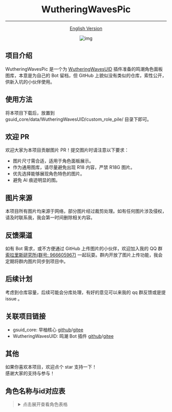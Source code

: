 <div align = "center">

# WutheringWavesPic

---

[English Version](README_EN.md)

![img](https://komarev.com/ghpvc/?username=wuthering-waves-pic&color=blue)

</div>

## 项目介绍

WutheringWavesPic 是一个为 [WutheringWavesUID](#外部链接) 插件准备的鸣潮角色面板图库，本意是为自己的 Bot 留档，但 GitHub 上貌似没有类似的仓库，索性公开，供新入坑的小伙伴使用。

## 使用方法

将本项目下载后，放置到 gsuid_core/data/WutheringWavesUID/custom_role_pile/ 目录下即可。

## 欢迎 PR

欢迎大家为本项目贡献图片 PR！提交图片时请注意以下要求：

- 图片尺寸需合适，适用于角色面板展示。
- 作为通用图库，请尽量避免出现 R18 内容，严禁 R18G 图片。
- 优先选择能够展现角色特色的图片。
- 避免 AI 痕迹明显的图。

## 图片来源

本项目所有图片均来源于网络，部分图片经过裁剪处理。如有任何图片涉及侵权，请及时联系我，我会第一时间删除相关内容。

## 反馈渠道

如有 Bot 需求，或不方便通过 GitHub 上传图片的小伙伴，欢迎加入我的 QQ 群 [索拉里斯研究所(群号: 966605967)](https://qm.qq.com/q/A4vpkqQH9C) 一起玩耍。群内开放了图片上传功能，我会定期将群内图片同步到项目中。

## 后续计划

考虑到仓库容量，后续可能会分库处理，有好的意见可以来我的 qq 群反馈或是提 issue 。

## 关联项目链接

- gsuid_core: 早柚核心 [github](https://github.com/Genshin-bots/gsuid_core)/[gitee](https://gitee.com/unstartled-crane/gsuid_core)
- WutheringWavesUID: 鸣潮 Bot 插件 [github](https://github.com/tyql688/WutheringWavesUID)/[gitee](https://gitee.com/shen-le/WutheringWavesUID)

## 其他

如果你喜欢本项目，欢迎点个 star 支持一下！  
感谢大家的支持与参与！

## 角色名称与id对应表
> <details>
> <summary>点击展开查看角色表格</summary>
> 
> [查看全部角色](https://xinghuan22.github.io/WutheringWavesPic)
> | 名称       | 角色id | 图片链接                     |
> |------------|--------|------------------------------|
> | 散华       | 1102   | [查看图片](https://xinghuan22.github.io/WutheringWavesPic/viewer.html?folder=1102) |
> | 白芷       | 1103   | [查看图片](https://xinghuan22.github.io/WutheringWavesPic/viewer.html?folder=1103) |
> | 凌阳       | 1104   | [查看图片](https://xinghuan22.github.io/WutheringWavesPic/viewer.html?folder=1104) |
> | 折枝       | 1105   | [查看图片](https://xinghuan22.github.io/WutheringWavesPic/viewer.html?folder=1105) |
> | 釉瑚       | 1106   | [查看图片](https://xinghuan22.github.io/WutheringWavesPic/viewer.html?folder=1106) |
> | 珂莱塔     | 1107   | [查看图片](https://xinghuan22.github.io/WutheringWavesPic/viewer.html?folder=1107) |
> | 炽霞       | 1202   | [查看图片](https://xinghuan22.github.io/WutheringWavesPic/viewer.html?folder=1202) |
> | 安可       | 1203   | [查看图片](https://xinghuan22.github.io/WutheringWavesPic/viewer.html?folder=1203) |
> | 莫特斐     | 1204   | [查看图片](https://xinghuan22.github.io/WutheringWavesPic/viewer.html?folder=1204) |
> | 长离       | 1205   | [查看图片](https://xinghuan22.github.io/WutheringWavesPic/viewer.html?folder=1205) |
> | 布兰特     | 1206   | [查看图片](https://xinghuan22.github.io/WutheringWavesPic/viewer.html?folder=1206) |
> | 露帕       | 1207   | [查看图片](https://xinghuan22.github.io/WutheringWavesPic/viewer.html?folder=1207) |
> | 卡卡罗     | 1301   | [查看图片](https://xinghuan22.github.io/WutheringWavesPic/viewer.html?folder=1301) |
> | 吟霖       | 1302   | [查看图片](https://xinghuan22.github.io/WutheringWavesPic/viewer.html?folder=1302) |
> | 渊武       | 1303   | [查看图片](https://xinghuan22.github.io/WutheringWavesPic/viewer.html?folder=1303) |
> | 今汐       | 1304   | [查看图片](https://xinghuan22.github.io/WutheringWavesPic/viewer.html?folder=1304) |
> | 相里要     | 1305   | [查看图片](https://xinghuan22.github.io/WutheringWavesPic/viewer.html?folder=1305) |
> | 秧秧       | 1402   | [查看图片](https://xinghuan22.github.io/WutheringWavesPic/viewer.html?folder=1402) |
> | 秋水       | 1403   | [查看图片](https://xinghuan22.github.io/WutheringWavesPic/viewer.html?folder=1403) |
> | 忌炎       | 1404   | [查看图片](https://xinghuan22.github.io/WutheringWavesPic/viewer.html?folder=1404) |
> | 鉴心       | 1405   | [查看图片](https://xinghuan22.github.io/WutheringWavesPic/viewer.html?folder=1405) |
> | 夏空       | 1407   | [查看图片](https://xinghuan22.github.io/WutheringWavesPic/viewer.html?folder=1407) |
> | 漂泊者·气动 | 1408   | [查看图片](https://xinghuan22.github.io/WutheringWavesPic/viewer.html?folder=1408) |
> | 卡提希娅   | 1409   | [查看图片](https://xinghuan22.github.io/WutheringWavesPic/viewer.html?folder=1409) |
> | 漂泊者·衍射 | 1502   | [查看图片](https://xinghuan22.github.io/WutheringWavesPic/viewer.html?folder=1502) |
> | 灯灯       | 1504   | [查看图片](https://xinghuan22.github.io/WutheringWavesPic/viewer.html?folder=1504) |
> | 守岸人     | 1505   | [查看图片](https://xinghuan22.github.io/WutheringWavesPic/viewer.html?folder=1505) |
> | 菲比       | 1506   | [查看图片](https://xinghuan22.github.io/WutheringWavesPic/viewer.html?folder=1506) |
> | 赞妮       | 1507   | [查看图片](https://xinghuan22.github.io/WutheringWavesPic/viewer.html?folder=1507) |
> | 桃祈       | 1601   | [查看图片](https://xinghuan22.github.io/WutheringWavesPic/viewer.html?folder=1601) |
> | 丹瑾       | 1602   | [查看图片](https://xinghuan22.github.io/WutheringWavesPic/viewer.html?folder=1602) |
> | 椿         | 1603   | [查看图片](https://xinghuan22.github.io/WutheringWavesPic/viewer.html?folder=1603) |
> | 漂泊者·湮灭 | 1604   | [查看图片](https://xinghuan22.github.io/WutheringWavesPic/viewer.html?folder=1604) |
> | 洛可可     | 1606   | [查看图片](https://xinghuan22.github.io/WutheringWavesPic/viewer.html?folder=1606) |
> | 坎特蕾拉   | 1607   | [查看图片](https://xinghuan22.github.io/WutheringWavesPic/viewer.html?folder=1607) |
> 
> </details>